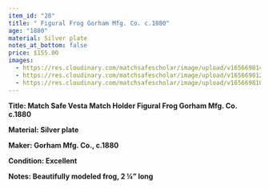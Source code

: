 ```yaml
---
item_id: "28"
title: " Figural Frog Gorham Mfg. Co. c.1880"
age: "1880"
material: Silver plate
notes_at_bottom: false
price: $155.00
images:
  - https://res.cloudinary.com/matchsafescholar/image/upload/v1656698143/frog2.jpg
  - https://res.cloudinary.com/matchsafescholar/image/upload/v1656698123/frog3.jpg
  - https://res.cloudinary.com/matchsafescholar/image/upload/v1656698103/frog1.jpg
---
```

**Title:		Match Safe Vesta Match Holder Figural Frog Gorham Mfg. Co. c.1880**

**Material:	Silver plate** 

**Maker:	        Gorham Mfg. Co., c.1880**

**Condition:	Excellent**

**Notes:		Beautifully modeled frog, 2 ¼” long**